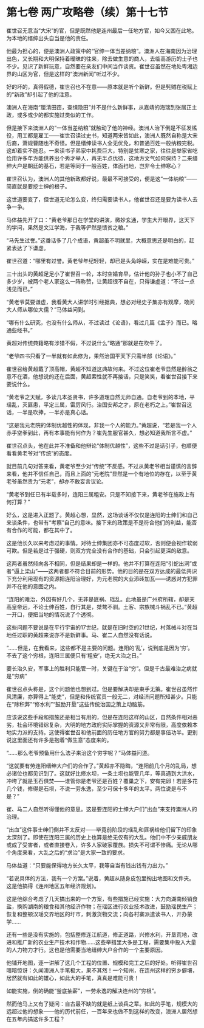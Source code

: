 # 第七卷 两广攻略卷（续）第十七节

崔世召无意当“大宋”的官，但是既然他是连州最后一任地方官，如今又困在此地。为本地的缙绅出头自当是他的责任。
 
他最为担心的，便是澳洲人政策中的“官绅一体当差纳粮”。澳洲人在海南因为治理出色，又长期和大明保持着暧昧的往来，除去做生意的商人，去临高游历的士子也不少。见识了新鲜玩意，自然要在亲友们中间当作谈资。崔世召虽然在地处粤湘边界的山区为官，但是这样的“澳洲新闻”听过不少。
 
好的坏的，真得假德，崔世召也不在意――原本就是听个新鲜。但是髡贼在税赋上的“新政”却引起了他的注意。
 
澳洲人在海南“厘清田亩，查缉隐田”并不是什么新鲜事，从嘉靖的海瑞到张居正主政，或多或少的都实施过类似的工作。
 
但是接下来澳洲人的“一体当差纳粮”就触动了他的神经。澳洲人治下倒是不征发徭役，用工都是雇工――崔世召读过史书，知道两宋皆如此，澳洲人既然自称是大宋后裔，萧规曹随也不奇怪。但是缙绅读书人全无优免，和普通百姓一般纳粮完税。这却着实不能忍。一来读书子弟家中耗费巨大，特别是贫寒之家，往往是举家省吃俭用许多年方能供养出个秀才举人，再无半点优待，这地方文气如何保持？二来缙绅大户是朝廷的基石，若是等同于一般百姓，体面扫地，岂非令士绅寒心？
 
崔世召认为，澳洲人的其他新政都好说，最最不可接受的，便是这“一体纳粮”――简直就是要挖士绅的根子。
 
这世道要变了，但世道无论怎么变，终归需要读书人，他崔世召还是要为读书人去争一争。
 
马体益先开了口：“黄老爷那日在学堂的讲演，微妙玄通，学生大开眼界，这天下的学问，果然是文江学海，于我等俨然是馈贫之粮。”
 
“马先生过誉。”这番话多了几个成语，黄超虽不明就里，大概意思还是明白的，赶紧表达了下谦虚。
 
崔世召道：“哪里有过誉。黄老爷年纪轻轻，却已是头角峥嵘，实在是难能可贵。”
 
三十出头的黄超足足小了崔世召一轮，本时空婚育早，估计他的孙子也小不了自己多少岁，被两个老人家这么一阵称赞，让黄超很不自在，只得谦虚道：“不过一点浅见而已。”
 
“黄老爷莫要谦虚，我看黄大人讲学时引经据典，想必对经史子集亦有观摩，敢问大人师从哪位大儒？”马体益问到。
 
“哪有什么研究，也没有什么师从，不过读过《论语》，看过几篇《孟子》而已。略通些经书。”
 
黄超对传统典籍略有涉猎不假，不过说什么“略通”那就是在吹牛了。
 
“老爷四书只看了一半就有如此修为，果然治国平天下只需半部《论语》。”
 
崔世召给黄超戴了顶高帽，黄超不知道这典故何来。不过这位崔老爷显然是醉翁之意不在酒，他想说的还在后面，黄超索性就不再接话，只是笑笑，看崔世召接下来要说什么。
 
“黄老爷之天赋，多读几本圣贤书，许多道理自然无师自通。自老爷到的本地，平瑶乱，灭匪患，平定三属，雷厉风行。治国安邦之才，原在老朽之上。”崔世召这话，一半是吹捧，一半亦是真心话。
 
“这是我元老院的体制优越性的体现，非我一个人的能力。”黄超说，“若是我一个人赤手空拳到此，再有本事能有何作为？崔先生服官甚久，想必知道我所言不虚。”
 
崔世召点头，他在此并不准备和他辩论“体制优越性”，这些不过是话引子，也顺便看看黄老爷对“传统”的态度。
 
就目前几句对答来看，黄老爷至少对“传统”不反感。不过从黄老爷相当谨慎的言辞来看，他并不信任自己，而且上面的“元老院”显然是一个有地位的存在，以至于黄老爷虽然贵为“元老”，却亦不敢妄言议论。
 
“黄老爷到任已有半载多时，连阳三属粗安。只是不知接下来，黄老爷在施政上有何打算？”
 
好么，这是进入正题了。黄超心想，显然，这场谈话不仅仅是连阳的士绅们和自己来谈条件，也带有“考察”自己的意味。接下来的政策是不是符合他们的利益，能否有合作的可能，都在其中了。
 
这是他长久以来考虑过的事情。对待士绅集团亦不可态度过软，否则便会视作软弱可欺。但是若是过于强硬，则双方完全没有合作的基础，只会引起更深的敌意。
 
这两者虽然倾向各不相同，但是结果却是一样的。他并不打算在连阳“引蛇出洞”或者“逼上梁山”――这两者都不符合目前的形势。他的目的是在双方达成的最低共识下充分利用现有的资源把连阳治理好，为元老院的大业添砖加瓦――诱惑对方犯罪并不在他的意图之内。
 
“连阳的难治，外因有好几个，无非是匪祸、瑶乱。此地虽是广州府所辖，却是天高皇帝远，不论士绅百姓，自行其是，桀骜不驯。土客、宗族械斗祸乱不已。”黄超一开口，便把当地的情况说了个透彻。
 
这些问题不要说是在平行宇宙的17世纪，就是在旧时空的21世纪，村落械斗对在当地任过职的黄超来说亦不是新鲜事。马、崔二人自然没有话说。
 
“……但是，在我看来，这些都不是主要的问题。连阳的‘乱’，说到底是因为‘穷’。不去了这个穷根，连阳三属便只有‘粗安’，绝无大治之日。”
 
要长治久安，军事上的胜利只能管一时，关键在于治“穷”。但是千古最难治之病就是“穷病”
 
崔世召点头称是，这个问题他也想到过。但是要解决却是束手无策。崔世召虽然作风清廉，亦算得上“能吏”，但是和传统官员一般无二，对经济问题所知甚少。只能在“除积弊”“修水利”“鼓励开垦”这些传统治国之策上动脑筋。
 
应该说这些手段和措施还是相当有用的，但是在连阳这样的山区，自然条件相对恶劣，社会环境错综复杂，大明的地方政府实际掌握的资源又非常有限，高度依赖本地实力派的支持。这使得崔世召和他前面的历任地方官的努力都是事倍功半。更别说这里面还有许多是抱着“做生意”态度来的。
 
“……那么老爷预备用什么法子来治这个穷字呢？”马体益问道。
 
“这就要有劳连阳缙绅大户们的合作了。”黄超亦不隐晦，“连阳前几个月的乱局，想必诸位也都见识到了。这就好比修水坝，一条土坝也能管几年，等真遇到大洪水，冲垮了就是玉石俱焚――谁管你是老爷还是百姓？覆巢之下，安有完卵！若是多花几个钱，修得是石坝，不说一劳永逸，至少可保十多年的太平。两位说是与不是？”
 
崔、马二人自然听得懂他的意思。这是要连阳的士绅大户们“出血”来支持澳洲人的治理。
 
“出血”这件事士绅们倒并不太反对――毕竟前阶段的瑶乱和匪祸给他们留下的印象太深刻了。即使在连阳三属的历史上也算是绝无仅有的大乱。他们中不少亲戚朋友或成了受害者，或者直接卷入，许多人家破家覆族。损失不可谓不惨痛。无论从哪个角度来看，大乱之后的“求治”是大家一致的要求。
 
马体益道：“只要能保得地方长久太平，我等自当有钱出钱有力出力。”
 
“若说具体的方法，我有一个方案。”说着，黄超从随身皮包里掏出地图和文件夹。这是他搞得《连州地区五年经济规划》。
 
这是他综合考虑了几天搞出来的一个方案，有些措施已经实施：大力向湖南倾销食盐，换购湖南的粮食和其他经济作物；在瑶区进行农业技术改进，鼓励瑶民生产；恢复和整顿汉瑶交界地区的圩市，刺激货物交流；向各村寨派遣读书人，开办蒙学……
 
还有一些是没有实施的，包括整修连江航道，修正道路，兴修水利，开垦荒地，改进和推广新的农业生产技术和作物……这些举措里大多是工程，需要集中投入大量的人力物力才行。这也是他需要当地缙绅大户合作的一个主要原因。
 
他铺开地图，逐一讲解了这几个工程的位置、规模和完工之后的好处。听得崔世召暗暗惊讶：久闻澳洲人手笔极大，果不其然！一个知州，在连州这样的穷乡僻壤，居然就有如此的雄心，如此大的手笔，真真是难能可贵！
 
如能实施，倒的确能“釜底抽薪”，一劳永逸的解决连州的“穷根”。
 
然而他马上又有了疑问：自古最不缺的就是纸上谈兵之辈。如此的手笔，规模大的远超过他的想象――他的历代前任，一百年来也做不到这样的改变，澳洲人居然想在五年内搞这许多工程？